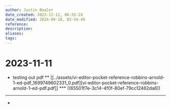 ```yaml
---
author: Justin Bealer
date_created: 2023-12-12, 06-35-24
date_modified: 2024-09-18, 03-56-49
reference: 
description: 
aliases: 
tags: 
---
```

# 2023-11-11
* testing out pdf
** [[../assets/vi-editor-pocket-reference-robbins-arnold-1-ed-pdf_1699749602331_0.pdf][vi-editor-pocket-reference-robbins-arnold-1-ed-pdf.pdf]]
*** ((65501f7e-3c14-4f0f-80ef-79cc12462da6))
***
*